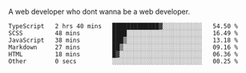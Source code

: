A web developer who dont wanna be a web developer.

<!--START_SECTION:waka-->

```text
TypeScript   2 hrs 40 mins   █████████████▓░░░░░░░░░░░   54.50 %
SCSS         48 mins         ████░░░░░░░░░░░░░░░░░░░░░   16.49 %
JavaScript   38 mins         ███▒░░░░░░░░░░░░░░░░░░░░░   13.18 %
Markdown     27 mins         ██▒░░░░░░░░░░░░░░░░░░░░░░   09.16 %
HTML         18 mins         █▓░░░░░░░░░░░░░░░░░░░░░░░   06.36 %
Other        0 secs          ░░░░░░░░░░░░░░░░░░░░░░░░░   00.25 %
```

<!--END_SECTION:waka-->
